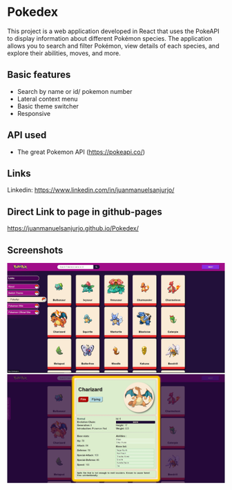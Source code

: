 
# Pokedex 

This project is a web application developed in React that uses the PokeAPI to display information about different Pokémon species. The application allows you to search and filter Pokémon, view details of each species, and explore their abilities, moves, and more.
## Basic features

- Search by name or id/ pokemon number
- Lateral context menu
- Basic theme switcher
- Responsive 


## API used

 - The great Pokemon API (https://pokeapi.co/)


## Links

Linkedin: https://www.linkedin.com/in/juanmanuelsanjurjo/


## Direct Link to page in github-pages

https://juanmanuelsanjurjo.github.io/Pokedex/

## Screenshots

![App Screenshot](https://github.com/JuanManuelSanjurjo/Pokedex/blob/main/poke1.jpg)
![App Screenshot](https://github.com/JuanManuelSanjurjo/Pokedex/blob/main/poke2.jpg)




